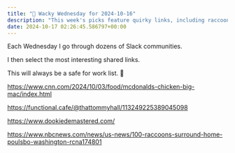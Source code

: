 ```yaml
---
title: "🤪 Wacky Wednesday for 2024-10-16"
description: "This week's picks feature quirky links, including raccoons galore! 🦝"
date: 2024-10-17 02:26:45.586797+00:00
---
```


<!-- buttondown-editor-mode: fancy --><p>Each Wednesday I go through dozens of Slack communities.</p><p>I then select the most interesting shared links.</p><p>This will always be a safe for work list. 🙈</p><p><a target="_blank" rel="noopener noreferrer nofollow" href="https://www.cnn.com/2024/10/03/food/mcdonalds-chicken-big-mac/index.html">https://www.cnn.com/2024/10/03/food/mcdonalds-chicken-big-mac/index.html</a></p><p><a target="_blank" rel="noopener noreferrer nofollow" href="https://functional.cafe/@thattommyhall/113249225389045098">https://functional.cafe/@thattommyhall/113249225389045098</a></p><p><a target="_blank" rel="noopener noreferrer nofollow" href="https://www.dookiedemastered.com/">https://www.dookiedemastered.com/</a></p><p><a target="_blank" rel="noopener noreferrer nofollow" href="https://www.nbcnews.com/news/us-news/100-raccoons-surround-home-poulsbo-washington-rcna174801">https://www.nbcnews.com/news/us-news/100-raccoons-surround-home-poulsbo-washington-rcna174801</a></p><p></p><p></p><p></p><p></p>